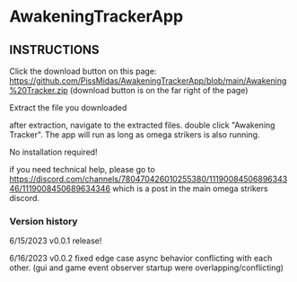 # AwakeningTrackerApp

## INSTRUCTIONS

Click the download button on this page: https://github.com/PissMidas/AwakeningTrackerApp/blob/main/Awakening%20Tracker.zip (download button is on the far right of the page)


Extract the file you downloaded

after extraction, navigate to the extracted files. double click "Awakening Tracker". The app will run as long as omega strikers is also running.

No installation required!


if you need technical help, please go to https://discord.com/channels/780470426010255380/1119008450689634346/1119008450689634346 which is a post in the main omega strikers discord.

### Version history
6/15/2023 v0.0.1 release!

6/16/2023 v0.0.2 fixed edge case async behavior conflicting with each other. (gui and game event observer startup were overlapping/conflicting)
